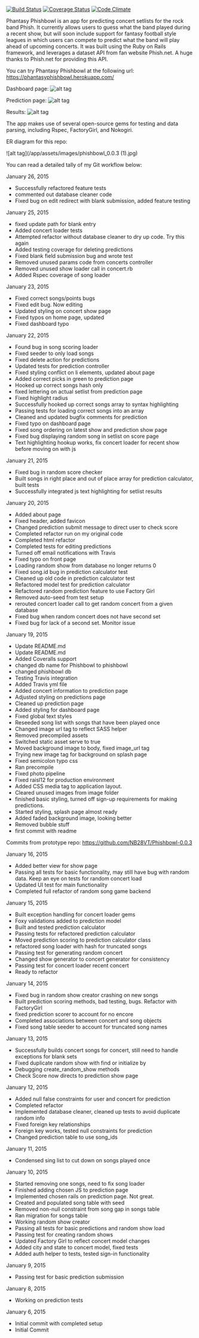 [![Build Status](https://travis-ci.org/NB28VT/Phishbowl.svg?branch=master)](https://travis-ci.org/NB28VT/Phishbowl)  [![Coverage Status](https://coveralls.io/repos/NB28VT/Phishbowl/badge.png)](https://coveralls.io/r/NB28VT/Phishbowl)
[![Code Climate](https://codeclimate.com/github/NB28VT/Phishbowl.png)](https://codeclimate.com/github/NB28VT/Phishbowl)


Phantasy Phishbowl is an app for predicting concert setlists for the rock band Phish. It currently allows users to guess what the band played during a recent show, but will soon include support for fantasy football style leagues in which users can compete to predict what the band will play ahead of upcoming concerts. It was built using the Ruby on Rails framework, and leverages a dataset API from fan website Phish.net. A huge thanks to Phish.net for providing this API.

You can try Phantasy Phishbowl at the following url: https://phantasyphishbowl.herokuapp.com/

Dashboard page:
![alt tag](/app/assets/images/dashboard-screenshot.png)

Prediction page:
![alt tag](/app/assets/images/prediction-screen-shot.png)

Results:
![alt tag](/app/assets/images/results-screen-shot.png)

The app makes use of several open-source gems for testing and data parsing, including Rspec, FactoryGirl, and Nokogiri.


ER diagram for this repo:

![alt tag](/app/assets/images/phishbowl_0.0.3 (1).jpg)

You can read a detailed tally of my Git workflow below:  

January 26, 2015
- Successfully refactored feature tests
- commented out database cleaner code
- Fixed bug on edit redirect with blank submission, added feature testing

January 25, 2015
- fixed update path for blank entry
- Added concert loader tests
- Attempted refactor without database cleaner to dry up code. Try this again
- Added testing coverage for deleting predictions
- Fixed blank field submission bug and wrote test
- Removed unused params code from concerts controller
- Removed unused show loader call in concert.rb
- Added Rspec coverage of song loader

January 23, 2015
- Fixed correct songs/points bugs
- Fixed edit bug. Now editing
- Updated styling on concert show page
- Fixed typos on home page, updated
- Fixed dashboard typo

January 22, 2015
- Found bug in song scoring loader
- Fixed seeder to only load songs
- Fixed delete action for predictions
- Updated tests for prediction controller
- Fixed styling conflict on li elements, updated about page
- Added correct picks in green to prediction page
- Hooked up correct songs hash only
- fixed lettering on actual setlist from prediction page
- Fixed highlight radius
- Successfully hooked up correct songs array to syntax highlighting
- Passing tests for loading correct songs into an array
- Cleaned and updated bugfix comments for prediction
- Fixed typo on dashboard page
- Fixed song ordering on latest show and prediction show page
- Fixed bug displaying random song in setlist on score page
- Text highlighting hookup works, fix concert loader for recent show before moving on with js

January 21, 2015
- Fixed bug in random score checker
- Built songs in right place and out of place array for prediction calculator, built tests
- Successfully integrated js text highlighting for setlist results

January 20, 2015
- Added about page
- Fixed header, added favicon
- Changed prediction submit message to direct user to check score
- Completed refactor run on my original code
- Completed html refactor
- Completed tests for editing predictions
- Turned off email notifications with Travis
- Fixed typo on front page
- Loading random show from database no longer returns 0
- Fixed song.id bug in prediction calculator test
- Cleaned up old code in prediction calculator test
- Refactored model test for prediction calculator
- Refactored random prediction feature to use Factory Girl
- Removed auto-seed from test setup
- rerouted concert loader call to get random concert from a given database
- Fixed bug when random concert does not have second set
- Fixed bug for lack of a second set. Monitor issue

January 19, 2015
- Update README.md
- Update README.md
- Added Coveralls support
- changed db name for Phishbowl to phishbowl
- changed phishbowl db
- Testing Travis integration
- Added Travis yml file
- Added concert information to prediction page
- Adjusted styling on predictions page
- Cleaned up prediction page
- Added styling for dashboard page
- Fixed global text styles
- Reseeded song list with songs that have been played once
- Changed image url tag to reflect SASS helper
- Removed precompiled assets
- Switched static asset serve to true
- Moved background image to body, fixed image_url tag
- Trying new image tag for background on splash page
- Fixed semicolon typo css
- Ran precompile
- Fixed photo pipeline
- Fixed raisl12 for production environment
- Added CSS media tag to application layout.
- Cleared unused images from image folder
- finished basic styling, turned off sign-up requirements for making predictions.
- Started styling, splash page almost ready
- Added faded background image, looking better
- Removed bubble stuff
- first commit with readme

Commits from prototype repo: https://github.com/NB28VT/Phishbowl-0.0.3

January 16, 2015
- Added better view for show page
- Passing all tests for basic functionality, may still have bug with random data. Keep an eye on tests for random concert load
- Updated UI test for main functionality
- Completed full refactor of random song game backend

January 15, 2015
- Built exception handling for concert loader gems
- Foxy validations added to prediction model
- Built and tested prediction calculator
- Passing tests for refactored prediction calculator
- Moved prediction scoring to prediction calculator class
- refactored song loader with hash for truncated songs
- Passing test for generating random concert
- Changed show generator to concert generator for consistency
- Passing test for concert loader recent concert
- Ready to refactor

January 14, 2015
- Fixed bug in random show creator crashing on new songs
- Built prediction scoring methods, bad testing, bugs. Refactor with FactoryGirl
- fixed prediction scorer to account for no encore
- Completed associations between concert and song objects
- Fixed song table seeder to account for truncated song names

January 13, 2015
- Successfully builds concert songs for concert, still need to handle exceptions for blank sets
- Fixed duplicate random show with find or initialize by
- Debugging create_random_show methods
- Check Score now directs to prediction show page

January 12, 2015
- Added null false constraints for user and concert for prediction
- Completed refactor
- Implemented database cleaner, cleaned up tests to avoid duplicate random info
- Fixed foreign key relationships
- Foreign key works, tested null constraints for prediction
- Changed prediction table to use song_ids

January 11, 2015
- Condensed sing list to cut down on songs played once

January 10, 2015
- Started removing one songs, need to fix song loader
- Finished adding chosen JS to prediction page
- Implemented chosen rails on prediction page. Not great.
- Created and populated song table with seed
- Removed non-null constraint from song gap in songs table
- Ran migration for songs table
- Working random show creator
- Passing all tests for basic predictions and random show load
- Passing test for creating random shows
- Updated Factory Girl to reflect concert model changes
- Added city and state to concert model, fixed tests
- Added auth helper to tests, tested sign-in functionality

January 9, 2015
- Passing test for basic prediction submission

January 8, 2015
- Working on prediction tests

January 6, 2015
- Initial commit with completed setup
- Initial Commit
